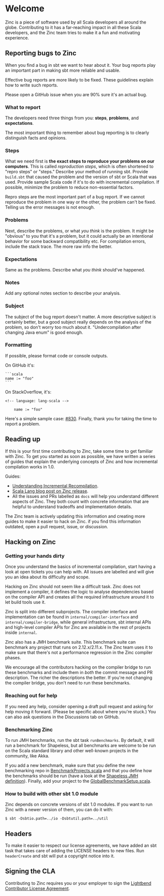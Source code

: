 # Welcome

Zinc is a piece of software used by all Scala developers all around the globe.
Contributing to it has a far-reaching impact in all these Scala developers,
and the Zinc team tries to make it a fun and motivating experience.

## Reporting bugs to Zinc

When you find a bug in sbt we want to hear about it. Your bug reports play an important part in making sbt more reliable and usable.

Effective bug reports are more likely to be fixed. These guidelines explain how to write such reports.

Please open a GitHub issue when you are 90% sure it's an actual bug.

### What to report

The developers need three things from you: **steps**, **problems**, and **expectations**.

The most important thing to remember about bug reporting is to clearly distinguish facts and opinions.

### Steps

What we need first is **the exact steps to reproduce your problems on our computers**. This is called *reproduction steps*, which is often shortened to "repro steps" or "steps." Describe your method of running sbt. Provide `build.sbt` that caused the problem and the version of sbt or Scala that was used. Provide sample Scala code if it's to do with incremental compilation. If possible, minimize the problem to reduce non-essential factors.

Repro steps are the most important part of a bug report. If we cannot reproduce the problem in one way or the other, the problem can't be fixed. Telling us the error messages is not enough.

### Problems

Next, describe the problems, or what *you think* is the problem. It might be "obvious" to you that it's a problem, but it could actually be an intentional behavior for some backward compatibility etc. For compilation errors, include the stack trace. The more raw info the better.

### Expectations

Same as the problems. Describe what *you think* should've happened.

### Notes

Add any optional notes section to describe your analysis.

### Subject

The subject of the bug report doesn't matter. A more descriptive subject is certainly better, but a good subject really depends on the analysis of the problem, so don't worry too much about it. "Undercompilation after changing Java enum" is good enough.

### Formatting

If possible, please format code or console outputs.

On GitHub it's:

    ```scala
    name := "foo"
    ```

On StackOverflow, it's:

```
<!-- language: lang-scala -->

    name := "foo"
```

Here's a simple sample case: [#830](https://github.com/sbt/zinc/issues/830).
Finally, thank you for taking the time to report a problem.

## Reading up

If this is your first time contributing to Zinc, take some time to get familiar
with Zinc. To get you started as soon as possible, we have written a series of
guides that explain the underlying concepts of Zinc and how incremental
compilation works in 1.0.

Guides:

* [Understanding Incremental Recompilation](https://www.scala-sbt.org/1.x/docs/Understanding-Recompilation.html).
* [Scala Lang blog post on Zinc release](https://www.scala-lang.org/blog/2017/11/03/zinc-blog-1.0.html).
* All the issues and PRs labelled as `docs` will help you understand different
  aspects of Zinc. They both count with concrete information that are helpful
  to understand tradeoffs and implementation details.

The Zinc team is actively updating this information and creating more guides
to make it easier to hack on Zinc. if you find this information outdated,
open a pull request, issue, or discussion.

## Hacking on Zinc

### Getting your hands dirty

Once you understand the basics of incremental compilation, start having a look
at open tickets you can help with. All issues are labelled and will give you an
idea about its difficulty and scope.

Hacking on Zinc should not seem like a difficult task. Zinc does not implement
a compiler, it defines the logic to analyse dependencies based on the compiler
API and creates all the required infrastructure around it to let build tools
use it.

Zinc is split into different subprojects. The compiler interface and
implementation can be found in `internal/compiler-interface` and `internal/compiler-bridge`,
while general infrastructure, sbt internal APIs and high-level compiler APIs for
Zinc are available in the rest of projects inside `internal`.

Zinc also has a JMH benchmark suite. This benchmark suite can benchmark
any project that runs on 2.12.x/2.11.x. The Zinc team uses it
to make sure that there's not a performance regression in the Zinc compiler phases.

We encourage all the contributors hacking on the compiler bridge to run these
benchmarks and include them in *both* the commit message and PR description.
The richer the descriptions the better. If you're not changing the compiler
bridge, you don't need to run these benchmarks.

### Reaching out for help

If you need any help, consider opening a draft pull request and asking
for help moving it forward. (Please be specific about where you're
stuck.)  You can also ask questions in the Discussions tab on GitHub.

### Benchmarking Zinc

To run JMH benchmarks, run the sbt task `runBenchmarks`. By default,
it will run a benchmark for Shapeless, but all benchmarks are welcome to be run
on the Scala standard library and other well-known projects in the community,
like Akka.

If you add a new benchmark, make sure that you define the new benchmarking repo
in [BenchmarkProjects.scala](https://github.com/sbt/zinc/blob/d532d15139f9f6e8346c8ffb649e564b25d7e897/internal/zinc-benchmarks/src/main/scala/xsbt/BenchmarkProjects.scala)
and that you define how the benchmarks should be run (have a look at the
[Shapeless JMH definition](https://github.com/sbt/zinc/blob/d532d15139f9f6e8346c8ffb649e564b25d7e897/internal/zinc-benchmarks/src/main/scala/xsbt/ShapelessBenchmark.scala)).
Finally, add your project to the [GlobalBenchmarkSetup.scala](https://github.com/sbt/zinc/blob/d532d15139f9f6e8346c8ffb649e564b25d7e897/internal/zinc-benchmarks/src/main/scala/xsbt/GlobalBenchmarkSetup.scala).

### How to build with other sbt 1.0 module

Zinc depends on concrete versions of sbt 1.0 modules. If you want to run Zinc
with a newer version of them, you can do it with:

```
$ sbt -Dsbtio.path=../io -Dsbtutil.path=../util
```

## Headers

To make it easier to respect our license agreements, we have added an sbt task
that takes care of adding the LICENSE headers to new files. Run `headerCreate`
and sbt will put a copyright notice into it.

## Signing the CLA

Contributing to Zinc requires you or your employer to sign the
[Lightbend Contributor License Agreement](https://www.lightbend.com/contribute/cla).
